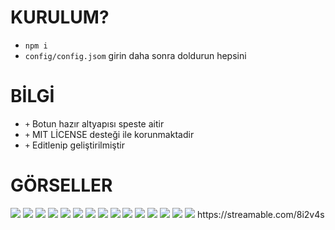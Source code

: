 # KURULUM?
- `npm i`
- `config/config.jsom` girin daha sonra doldurun hepsini

# BİLGİ
- `+` Botun hazır altyapısı speste aitir
- `+` MIT LİCENSE desteği ile korunmaktadir
- `+` Editlenip geliştirilmiştir

# GÖRSELLER

<img  src="https://cdn.discordapp.com/attachments/1188494817706135581/1188498230548373636/image.png?ex=659abe3b&is=6588493b&hm=3c02763847566d7faeaf0886102dba229381e3852631a0a22668a107656a2faa&">
<img  src="https://cdn.discordapp.com/attachments/1188494817706135581/1188498361976881203/image.png?ex=659abe5a&is=6588495a&hm=261f31d861e11eb4ba86f77ac2d38241a369e59def728278ab32fc54249d7609&">
<img  src="https://cdn.discordapp.com/attachments/1188494817706135581/1188498433909203024/image.png?ex=659abe6b&is=6588496b&hm=4cae1d762820e1ec828a19d52b9682ce76449ba73f0c688726ccdeb5da725176&">
<img  src="https://cdn.discordapp.com/attachments/1188494817706135581/1188500027635679312/image.png?ex=659abfe7&is=65884ae7&hm=0c5a00efc330a4919a579b06b930b89cc3ae57ca9f7feac4752d3f285ec171a7&">
<img  src="https://cdn.discordapp.com/attachments/1188494817706135581/1188500958964093048/image.png?ex=659ac0c5&is=65884bc5&hm=13af2be711e475d6d0e2acd7a31250fce29eb2a2c2523150dfbf16b4646b685b&">
<img  src="https://cdn.discordapp.com/attachments/1188494817706135581/1188501156343861308/image.png?ex=659ac0f4&is=65884bf4&hm=1a4c250153293d63fc3744578ae8ccb0cf8312ab29a9705b253c29608ff4cda8&">
<img  src="https://cdn.discordapp.com/attachments/1188494817706135581/1188501244482957453/image.png?ex=659ac109&is=65884c09&hm=3a9a356dab211cb695d873fd12c69c8c1e26257800bb04c9e22db97a196d615c&">
<img  src="https://cdn.discordapp.com/attachments/1188494817706135581/1188501305401028638/image.png?ex=659ac118&is=65884c18&hm=296b41fd9c187c07c7e2ad7ef361d5679e5cd5a46ba5247ea22def5f97e7b7e8&">
<img  src="https://cdn.discordapp.com/attachments/1188494817706135581/1188501533810249749/image.png?ex=659ac14e&is=65884c4e&hm=7ebae1867ee6afc2086d0c21591b21529015bc803c8791ebb388aa83e4b94c11&">
<img  src="https://cdn.discordapp.com/attachments/1188494817706135581/1188501604157096006/image.png?ex=659ac15f&is=65884c5f&hm=d413179ae46ef18d13de93e2316302a18aeb871b5410d33d2a27959b11fef1c4&">
<img  src="https://cdn.discordapp.com/attachments/1188494817706135581/1188568823603925032/image.png?ex=659afffa&is=65888afa&hm=aeb84fad7d48629261eb2b711eb16f257864782038221923a7f43fa7ddd4769b&">
<img  src="https://cdn.discordapp.com/attachments/1188494817706135581/1188568914695815178/image.png?ex=659b000f&is=65888b0f&hm=0ae661b942d065a586ba5dc61e0562154984986d82b0f8ac2ecf688396cdec95&">
<img  src="https://cdn.discordapp.com/attachments/1188494817706135581/1188568983172038758/image.png?ex=659b0020&is=65888b20&hm=ecea8cd8408d426f3a5a64993c66825f9fdb0253837205f480a13db18b04c842&">
<img  src="https://cdn.discordapp.com/attachments/1188494817706135581/1188569111442227281/image.png?ex=659b003e&is=65888b3e&hm=c4d2e7ce26d973ef4fc2468a845541d2767eb6ac9a699702e2d8008a80f7a015&">
<img  src="https://cdn.discordapp.com/attachments/1188494817706135581/1188569144740827286/image.png?ex=659b0046&is=65888b46&hm=60292046a3f53c0b2f0c8eaf328259488c54f60543c6584cb264ae2ad7eabfde&">
https://streamable.com/8i2v4s
